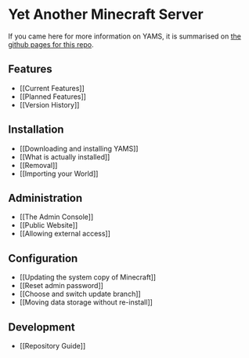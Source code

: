 # Yet Another Minecraft Server

If you came here for more information on YAMS, it is summarised on [the github pages for this repo](http://richardbenson.github.com/YAMS/).

## Features
  * [[Current Features]]
  * [[Planned Features]]
  * [[Version History]]

## Installation
  * [[Downloading and installing YAMS]]
  * [[What is actually installed]]
  * [[Removal]]
  * [[Importing your World]]

## Administration
  * [[The Admin Console]]
  * [[Public Website]]
  * [[Allowing external access]]

## Configuration
  * [[Updating the system copy of Minecraft]]
  * [[Reset admin password]]
  * [[Choose and switch update branch]]
  * [[Moving data storage without re-install]]

## Development
  * [[Repository Guide]]